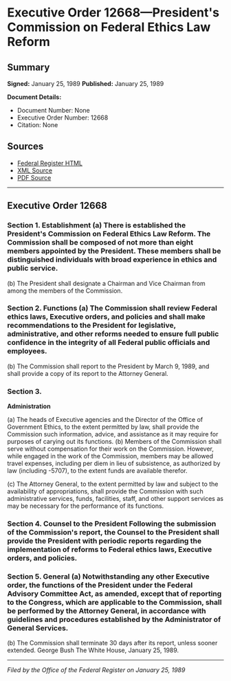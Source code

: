 # Executive Order 12668—President's Commission on Federal Ethics Law Reform

## Summary

**Signed:** January 25, 1989
**Published:** January 25, 1989

**Document Details:**
- Document Number: None
- Executive Order Number: 12668
- Citation: None

## Sources
- [Federal Register HTML](https://www.presidency.ucsb.edu/documents/executive-order-12668-presidents-commission-federal-ethics-law-reform)
- [XML Source](None)
- [PDF Source](None)

---

## Executive Order 12668

### Section 1. Establishment (a) There is established the President's Commission on Federal Ethics Law Reform. The Commission shall be composed of not more than eight members appointed by the President. These members shall be distinguished individuals with broad experience in ethics and public service.

(b) The President shall designate a Chairman and Vice Chairman from among the members of the Commission.
### Section 2. Functions (a) The Commission shall review Federal ethics laws, Executive orders, and policies and shall make recommendations to the President for legislative, administrative, and other reforms needed to ensure full public confidence in the integrity of all Federal public officials and employees.

(b) The Commission shall report to the President by March 9, 1989, and shall provide a copy of its report to the Attorney General.
### Section 3.

**Administration**

(a) The heads of Executive agencies and the Director of the Office of Government Ethics, to the extent permitted by law, shall provide the Commission such information, advice, and assistance as it may require for purposes of carying out its functions.
(b) Members of the Commission shall serve without compensation for their work on the Commission. However, while engaged in the work of the Commission, members may be allowed travel expenses, including per diem in lieu of subsistence, as authorized by law (including -5707), to the extent funds are available therefor.

(c) The Attorney General, to the extent permitted by law and subject to the availability of appropriations, shall provide the Commission with such administrative services, funds, facilities, staff, and other support services as may be necessary for the performance of its functions.
### Section 4. Counsel to the President Following the submission of the Commission's report, the Counsel to the President shall provide the President with periodic reports regarding the implementation of reforms to Federal ethics laws, Executive orders, and policies.

### Section 5. General (a) Notwithstanding any other Executive order, the functions of the President under the Federal Advisory Committee Act, as amended, except that of reporting to the Congress, which are applicable to the Commission, shall be performed by the Attorney General, in accordance with guidelines and procedures established by the Administrator of General Services.

(b) The Commission shall terminate 30 days after its report, unless sooner extended.
George Bush
The White House,
January 25, 1989.

---

*Filed by the Office of the Federal Register on January 25, 1989*
